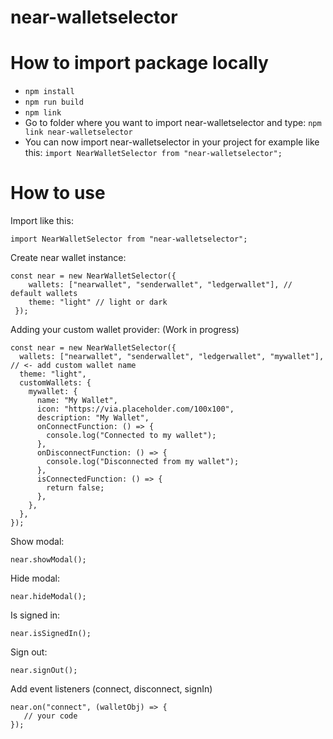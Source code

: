 # near-walletselector

# How to import package locally

- `npm install`
- `npm run build`
- `npm link`
- Go to folder where you want to import near-walletselector and type: `npm link near-walletselector`
- You can now import near-walletselector in your project for example like this: `import NearWalletSelector from "near-walletselector";`

# How to use

Import like this:

```
import NearWalletSelector from "near-walletselector";
```

Create near wallet instance:

```
const near = new NearWalletSelector({
    wallets: ["nearwallet", "senderwallet", "ledgerwallet"], // default wallets
    theme: "light" // light or dark
 });
```

Adding your custom wallet provider: (Work in progress)

```
const near = new NearWalletSelector({
  wallets: ["nearwallet", "senderwallet", "ledgerwallet", "mywallet"], // <- add custom wallet name
  theme: "light",
  customWallets: {
    mywallet: {
      name: "My Wallet",
      icon: "https://via.placeholder.com/100x100",
      description: "My Wallet",
      onConnectFunction: () => {
        console.log("Connected to my wallet");
      },
      onDisconnectFunction: () => {
        console.log("Disconnected from my wallet");
      },
      isConnectedFunction: () => {
        return false;
      },
    },
  },
});
```

Show modal:

```
near.showModal();
```

Hide modal:

```
near.hideModal();
```

Is signed in:

```
near.isSignedIn();
```

Sign out:

```
near.signOut();
```

Add event listeners (connect, disconnect, signIn)

```
near.on("connect", (walletObj) => {
   // your code
});
```
